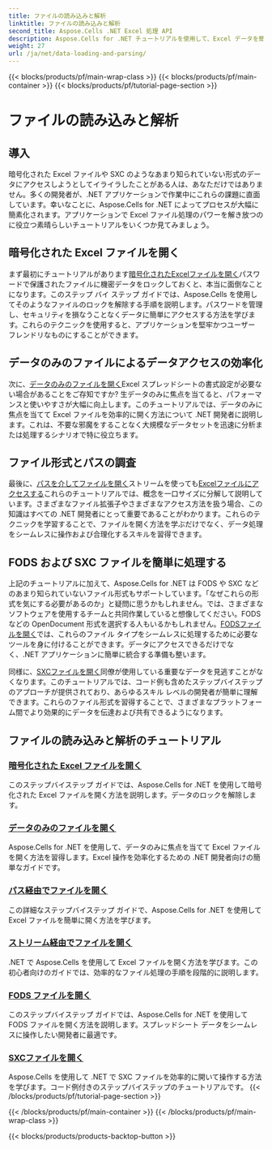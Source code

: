 ```yaml
---
title: ファイルの読み込みと解析
linktitle: ファイルの読み込みと解析
second_title: Aspose.Cells .NET Excel 処理 API
description: Aspose.Cells for .NET チュートリアルを使用して、Excel データを簡単にロック解除します。暗号化されたファイル、データのみのファイル、FODS ファイル、および SXC ファイルを開く方法を学習します。
weight: 27
url: /ja/net/data-loading-and-parsing/
---
```


{{< blocks/products/pf/main-wrap-class >}}
{{< blocks/products/pf/main-container >}}
{{< blocks/products/pf/tutorial-page-section >}}

# ファイルの読み込みと解析

## 導入

暗号化された Excel ファイルや SXC のようなあまり知られていない形式のデータにアクセスしようとしてイライラしたことがある人は、あなただけではありません。多くの開発者が、.NET アプリケーションで作業中にこれらの課題に直面しています。幸いなことに、Aspose.Cells for .NET によってプロセスが大幅に簡素化されます。アプリケーションで Excel ファイル処理のパワーを解き放つのに役立つ素晴らしいチュートリアルをいくつか見てみましょう。

## 暗号化された Excel ファイルを開く

まず最初にチュートリアルがあります[暗号化されたExcelファイルを開く](./opening-encrypted-excel-files/)パスワードで保護されたファイルに機密データをロックしておくと、本当に面倒なことになります。このステップ バイ ステップ ガイドでは、Aspose.Cells を使用してそのようなファイルのロックを解除する手順を説明します。パスワードを管理し、セキュリティを損なうことなくデータに簡単にアクセスする方法を学びます。これらのテクニックを使用すると、アプリケーションを堅牢かつユーザー フレンドリなものにすることができます。

## データのみのファイルによるデータアクセスの効率化

次に、[データのみのファイルを開く](./opening-file-with-data-only/)Excel スプレッドシートの書式設定が必要ない場合があることをご存知ですか? 生データのみに焦点を当てると、パフォーマンスと使いやすさが大幅に向上します。このチュートリアルでは、データのみに焦点を当てて Excel ファイルを効率的に開く方法について .NET 開発者に説明します。これは、不要な邪魔をすることなく大規模なデータセットを迅速に分析または処理するシナリオで特に役立ちます。

## ファイル形式とパスの調査

最後に、[パスを介してファイルを開く](./opening-files-through-path/)ストリームを使っても[Excelファイルにアクセスする](./opening-file-through-stream/)これらのチュートリアルでは、概念を一口サイズに分解して説明しています。さまざまなファイル拡張子やさまざまなアクセス方法を扱う場合、この知識はすべての .NET 開発者にとって重要であることがわかります。これらのテクニックを学習することで、ファイルを開く方法を学ぶだけでなく、データ処理をシームレスに操作および合理化するスキルを習得できます。

## FODS および SXC ファイルを簡単に処理する

上記のチュートリアルに加えて、Aspose.Cells for .NET は FODS や SXC などのあまり知られていないファイル形式もサポートしています。「なぜこれらの形式を気にする必要があるのか」と疑問に思うかもしれません。では、さまざまなソフトウェアを使用するチームと共同作業していると想像してください。FODS などの OpenDocument 形式を選択する人もいるかもしれません。[FODSファイルを開く](./opening-fods-files/)では、これらのファイル タイプをシームレスに処理するために必要なツールを身に付けることができます。データにアクセスできるだけでなく、.NET アプリケーションに簡単に統合する準備も整います。

同様に、[SXCファイルを開く](./opening-sxc-files/)同僚が使用している重要なデータを見逃すことがなくなります。このチュートリアルでは、コード例も含めたステップバイステップのアプローチが提供されており、あらゆるスキル レベルの開発者が簡単に理解できます。これらのファイル形式を習得することで、さまざまなプラットフォーム間でより効果的にデータを伝達および共有できるようになります。

## ファイルの読み込みと解析のチュートリアル
### [暗号化された Excel ファイルを開く](./opening-encrypted-excel-files/)
このステップバイステップ ガイドでは、Aspose.Cells for .NET を使用して暗号化された Excel ファイルを開く方法を説明します。データのロックを解除します。
### [データのみのファイルを開く](./opening-file-with-data-only/)
Aspose.Cells for .NET を使用して、データのみに焦点を当てて Excel ファイルを開く方法を習得します。Excel 操作を効率化するための .NET 開発者向けの簡単なガイドです。
### [パス経由でファイルを開く](./opening-files-through-path/)
この詳細なステップバイステップ ガイドで、Aspose.Cells for .NET を使用して Excel ファイルを簡単に開く方法を学びます。
### [ストリーム経由でファイルを開く](./opening-file-through-stream/)
.NET で Aspose.Cells を使用して Excel ファイルを開く方法を学びます。この初心者向けのガイドでは、効率的なファイル処理の手順を段階的に説明します。
### [FODS ファイルを開く](./opening-fods-files/)
このステップバイステップ ガイドでは、Aspose.Cells for .NET を使用して FODS ファイルを開く方法を説明します。スプレッドシート データをシームレスに操作したい開発者に最適です。
### [SXCファイルを開く](./opening-sxc-files/)
Aspose.Cells を使用して .NET で SXC ファイルを効率的に開いて操作する方法を学びます。コード例付きのステップバイステップのチュートリアルです。
{{< /blocks/products/pf/tutorial-page-section >}}

{{< /blocks/products/pf/main-container >}}
{{< /blocks/products/pf/main-wrap-class >}}

{{< blocks/products/products-backtop-button >}}

